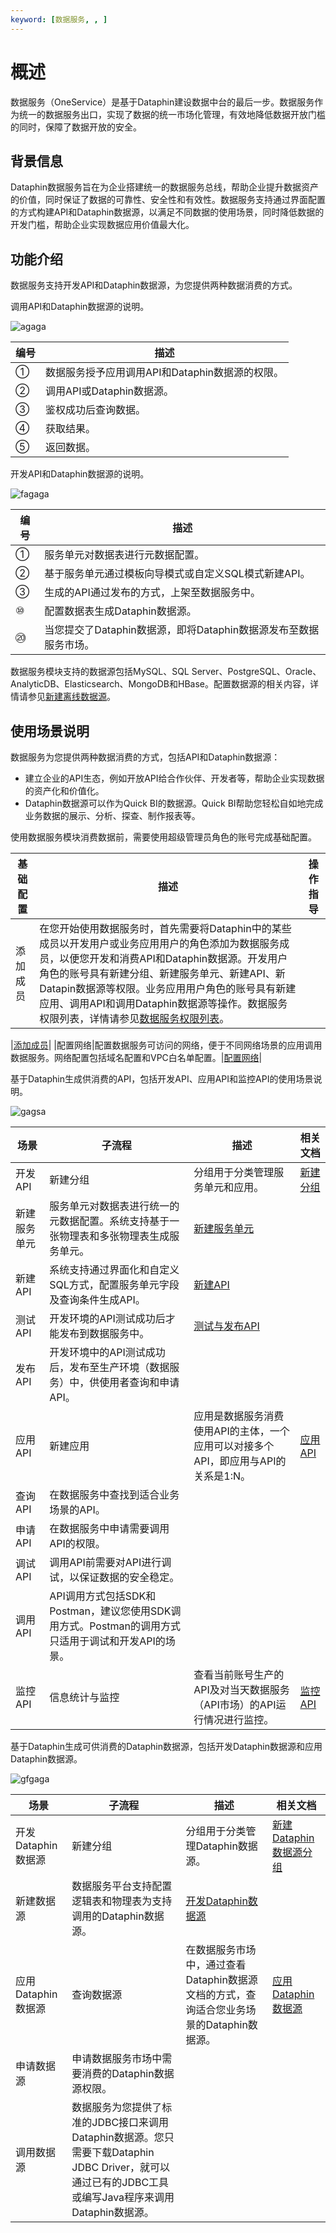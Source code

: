 ```yaml
---
keyword: [数据服务, , ]
---
```


# 概述

数据服务（OneService）是基于Dataphin建设数据中台的最后一步。数据服务作为统一的数据服务出口，实现了数据的统一市场化管理，有效地降低数据开放门槛的同时，保障了数据开放的安全。

## 背景信息

Dataphin数据服务旨在为企业搭建统一的数据服务总线，帮助企业提升数据资产的价值，同时保证了数据的可靠性、安全性和有效性。数据服务支持通过界面配置的方式构建API和Dataphin数据源，以满足不同数据的使用场景，同时降低数据的开发门槛，帮助企业实现数据应用价值最大化。

## 功能介绍

数据服务支持开发API和Dataphin数据源，为您提供两种数据消费的方式。

调用API和Dataphin数据源的说明。

![agaga](https://static-aliyun-doc.oss-accelerate.aliyuncs.com/assets/img/zh-CN/1184088061/p205824.png)

|编号|描述|
|--|--|
|①|数据服务授予应用调用API和Dataphin数据源的权限。|
|②|调用API或Dataphin数据源。|
|③|鉴权成功后查询数据。|
|④|获取结果。|
|⑤|返回数据。|

开发API和Dataphin数据源的说明。

![fagaga](https://static-aliyun-doc.oss-accelerate.aliyuncs.com/assets/img/zh-CN/1184088061/p205910.png)

|编号|描述|
|--|--|
|①|服务单元对数据表进行元数据配置。|
|②|基于服务单元通过模板向导模式或自定义SQL模式新建API。|
|③|生成的API通过发布的方式，上架至数据服务中。|
|⑩|配置数据表生成Dataphin数据源。|
|⑳|当您提交了Dataphin数据源，即将Dataphin数据源发布至数据服务市场。|

数据服务模块支持的数据源包括MySQL、SQL Server、PostgreSQL、Oracle、AnalyticDB、Elasticsearch、MongoDB和HBase。配置数据源的相关内容，详情请参见[新建离线数据源](/cn.zh-CN/数仓规划/数据源/新建离线数据源/新建DRDS数据源.md)。

## 使用场景说明

数据服务为您提供两种数据消费的方式，包括API和Dataphin数据源：

-   建立企业的API生态，例如开放API给合作伙伴、开发者等，帮助企业实现数据的资产化和价值化。
-   Dataphin数据源可以作为Quick BI的数据源。Quick BI帮助您轻松自如地完成业务数据的展示、分析、探查、制作报表等。

使用数据服务模块消费数据前，需要使用超级管理员角色的账号完成基础配置。

|基础配置|描述|操作指导|
|----|--|----|
|添加成员|在您开始使用数据服务时，首先需要将Dataphin中的某些成员以开发用户或业务应用用户的角色添加为数据服务成员，以便您开发和消费API和Dataphin数据源。开发用户角色的账号具有新建分组、新建服务单元、新建API、新Datapin数据源等权限。业务应用用户角色的账号具有新建应用、调用API和调用Dataphin数据源等操作。数据服务权限列表，详情请参见[数据服务权限列表](/cn.zh-CN/权限管理/数据服务权限列表.md)。

|[添加成员](/cn.zh-CN/数据服务/基础配置/添加成员.md)|
|配置网络|配置数据服务可访问的网络，便于不同网络场景的应用调用数据服务。网络配置包括域名配置和VPC白名单配置。|[配置网络](/cn.zh-CN/数据服务/基础配置/配置网络.md)|

基于Dataphin生成供消费的API，包括开发API、应用API和监控API的使用场景说明。

![gagsa](https://static-aliyun-doc.oss-accelerate.aliyuncs.com/assets/img/zh-CN/1184088061/p205851.png)

|场景|子流程|描述|相关文档|
|--|---|--|----|
|开发API|新建分组|分组用于分类管理服务单元和应用。|[新建分组](/cn.zh-CN/数据服务/开发API/新建分组.md)|
|新建服务单元|服务单元对数据表进行统一的元数据配置。系统支持基于一张物理表和多张物理表生成服务单元。|[新建服务单元](/cn.zh-CN/数据服务/开发API/新建服务单元/新建单物理表服务单元.md)|
|新建API|系统支持通过界面化和自定义SQL方式，配置服务单元字段及查询条件生成API。|[新建API](/cn.zh-CN/数据服务/开发API/新建API/模板向导模式新建API.md)|
|测试API|开发环境的API测试成功后才能发布到数据服务中。|[测试与发布API](/cn.zh-CN/数据服务/开发API/测试与发布API.md)|
|发布API|开发环境中的API测试成功后，发布至生产环境（数据服务）中，供使用者查询和申请API。|
|应用API|新建应用|应用是数据服务消费使用API的主体，一个应用可以对接多个API，即应用与API的关系是1:N。|[应用API](/cn.zh-CN/数据服务/应用API.md)|
|查询API|在数据服务中查找到适合业务场景的API。|
|申请API|在数据服务中申请需要调用API的权限。|
|调试API|调用API前需要对API进行调试，以保证数据的安全稳定。|
|调用API|API调用方式包括SDK和Postman，建议您使用SDK调用方式。Postman的调用方式只适用于调试和开发API的场景。|
|监控API|信息统计与监控|查看当前账号生产的API及对当天数据服务（API市场）的API运行情况进行监控。|[监控API](/cn.zh-CN/数据服务/监控API.md)|

基于Dataphin生成可供消费的Dataphin数据源，包括开发Dataphin数据源和应用Dataphin数据源。

![gfgaga](https://static-aliyun-doc.oss-accelerate.aliyuncs.com/assets/img/zh-CN/2184088061/p205850.png)

|场景|子流程|描述|相关文档|
|--|---|--|----|
|开发Dataphin数据源|新建分组|分组用于分类管理Dataphin数据源。|[新建Dataphin数据源分组](/cn.zh-CN/数据服务/开发API/新建分组.md)|
|新建数据源|数据服务平台支持配置逻辑表和物理表为支持调用的Dataphin数据源。|[开发Dataphin数据源](/cn.zh-CN/数据服务/开发Dataphin数据源.md)|
|应用Dataphin数据源|查询数据源|在数据服务市场中，通过查看Dataphin数据源文档的方式，查询适合您业务场景的Dataphin数据源。|[应用Dataphin数据源](/cn.zh-CN/数据服务/应用Dataphin数据源.md)|
|申请数据源|申请数据服务市场中需要消费的Dataphin数据源权限。|
|调用数据源|数据服务为您提供了标准的JDBC接口来调用Dataphin数据源。您只需要下载Dataphin JDBC Driver，就可以通过已有的JDBC工具或编写Java程序来调用Dataphin数据源。|

